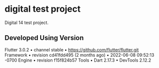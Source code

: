# digital test project

Digital 14 test project.

## Developed Using Version
Flutter 3.0.2 • channel stable • https://github.com/flutter/flutter.git
Framework • revision cd41fdd495 (2 months ago) • 2022-06-08 09:52:13 -0700
Engine • revision f15f824b57
Tools • Dart 2.17.3 • DevTools 2.12.2
